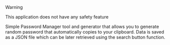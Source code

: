 > [!Warning]
> This application does not have any safety feature

Simple Password Manager tool and generator that allows you to generate random password that automatically copies to your clipboard. Data is saved as a JSON file which can be later retrieved using the search button function.
